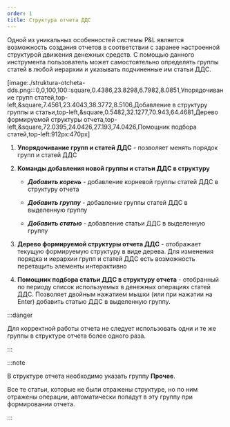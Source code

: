 ```yaml
---
order: 1
title: Структура отчета ДДС
---
```


Одной из уникальных особенностей системы P&L является возможность создания отчетов в соответствии с заранее настроенной структурой движения денежных средств. С помощью данного инструмента пользователь может самостоятельно определять группы статей в любой иерархии и указывать подчиненные им статьи ДДС.

[image:./struktura-otcheta-dds.png:::0,0,100,100::square,0.4386,23.8298,6.7982,8.0851,Упорядочивание групп статей,top-left,&square,7.4561,23.4043,38.3772,8.5106,Добавление в структуру группы и статьи,top-left,&square,0.5482,32.1277,70.943,64.4681,Дерево формируемой структуры отчета,top-left,&square,72.0395,24.0426,27.193,74.0426,Помощник подбора статей,top-left:912px:470px]



1. **Упорядочивание групп и статей ДДС** - позволяет менять порядок групп и статей ДДС

2. **Команды добавления новой группы и статьи ДДС в структуру**

   -  ***Добавить корень*** \- добавление корневой группы статей ДДС в структуру отчета

   -  ***Добавить группу*** \- добавление группы статей ДДС в выделенную группу

   -  ***Добавить статью*** - добавление статьи ДДС в выделенную группу

3. **Дерево формируемой структуры отчета ДДС** - отображает текущую формируемую структуру в виде дерева. Для изменения порядка и иерархии групп и статей ДДС есть возможность перетащить элементы интерактивно

4. **Помощник подбора статьи ДДС в структуру отчета** - отобранный по периоду список используемых в денежных операциях статей ДДС. Позволяет двойным нажатием мышки (или при нажатии на Enter) добавить статью ДДС в выделенную группу. 



:::danger 

Для корректной работы отчета не следует использовать одни и те же группы в структуре отчета более одного раза.

:::

:::note 

В структуре отчета необходимо указать группу **Прочее**.

Все те статьи, которые не были отражены структуре, но по ним отражены операции, автоматически попадут в эту группу при формировании отчета.

:::


